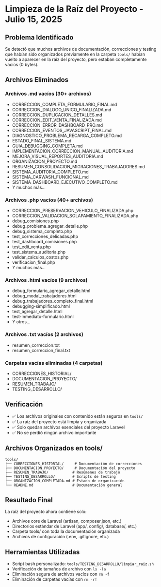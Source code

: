 # Limpieza de la Raíz del Proyecto - Julio 15, 2025

## Problema Identificado
Se detectó que muchos archivos de documentación, correcciones y testing que habían sido organizados previamente en la carpeta `tools/` habían vuelto a aparecer en la raíz del proyecto, pero estaban completamente vacíos (0 bytes).

## Archivos Eliminados

### Archivos .md vacíos (30+ archivos)
- CORRECCION_COMPLETA_FORMULARIO_FINAL.md
- CORRECCION_DIALOGO_UNICO_FINALIZADA.md
- CORRECCION_DUPLICACION_DETALLES.md
- CORRECCION_EDIT_VENTA_FINALIZADA.md
- CORRECCION_ERROR_DASHBOARD_PRO.md
- CORRECCION_EVENTOS_JAVASCRIPT_FINAL.md
- DIAGNOSTICO_PROBLEMA_RECARGA_COMPLETO.md
- ESTADO_FINAL_SISTEMA.md
- GUIA_DEBUGGING_COMPLETA.md
- IMPLEMENTACION_CORRECCION_MANUAL_AUDITORIA.md
- MEJORA_VISUAL_REPORTES_AUDITORIA.md
- ORGANIZACION_PROYECTO.md
- RESUMEN_CONSOLIDACION_MIGRACIONES_TRABAJADORES.md
- SISTEMA_AUDITORIA_COMPLETO.md
- SISTEMA_CARWASH_FUNCIONAL.md
- SISTEMA_DASHBOARD_EJECUTIVO_COMPLETO.md
- Y muchos más...

### Archivos .php vacíos (40+ archivos)
- CORRECCION_PRESERVACION_VEHICULO_FINALIZADA.php
- CORRECCION_VALIDACION_SOLAPAMIENTO_FINALIZADA.php
- debug_comisiones.php
- debug_problema_agregar_detalle.php
- debug_sistema_completo.php
- test_correcciones_delicadas.php
- test_dashboard_comisiones.php
- test_edit_venta.php
- test_sistema_auditoria.php
- validar_calculos_costos.php
- verificacion_final.php
- Y muchos más...

### Archivos .html vacíos (9 archivos)
- debug_formulario_agregar_detalle.html
- debug_modal_trabajadores.html
- debug_trabajadores_completo_final.html
- debugging-simplificado.html
- test_agregar_detalle.html
- test-inmediato-formulario.html
- Y otros...

### Archivos .txt vacíos (2 archivos)
- resumen_correccion.txt
- resumen_correccion_final.txt

### Carpetas vacías eliminadas (4 carpetas)
- CORRECCIONES_HISTORIAL/
- DOCUMENTACION_PROYECTO/
- RESUMEN_TRABAJO/
- TESTING_DESARROLLO/

## Verificación
- ✅ Los archivos originales con contenido están seguros en `tools/`
- ✅ La raíz del proyecto está limpia y organizada
- ✅ Solo quedan archivos esenciales del proyecto Laravel
- ✅ No se perdió ningún archivo importante

## Archivos Organizados en tools/
```
tools/
├── CORRECCIONES_HISTORIAL/     # Documentación de correcciones
├── DOCUMENTACION_PROYECTO/     # Documentación del proyecto
├── RESUMEN_TRABAJO/           # Resúmenes de trabajo
├── TESTING_DESARROLLO/        # Scripts de testing
├── ORGANIZACION_COMPLETADA.md # Estado de organización
└── README.md                  # Documentación general
```

## Resultado Final
La raíz del proyecto ahora contiene solo:
- Archivos core de Laravel (artisan, composer.json, etc.)
- Directorios estándar de Laravel (app/, config/, database/, etc.)
- Carpeta tools/ con toda la documentación organizada
- Archivos de configuración (.env, .gitignore, etc.)

## Herramientas Utilizadas
- Script bash personalizado: `tools/TESTING_DESARROLLO/limpiar_raiz.sh`
- Verificación de tamaños de archivo con `ls -la`
- Eliminación segura de archivos vacíos con `rm -f`
- Eliminación de carpetas vacías con `rm -rf`
